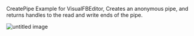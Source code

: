 CreatePipe Example for VisualFBEditor, Creates an anonymous pipe, and returns handles to the read and write ends of the pipe.

![untitled image](https://user-images.githubusercontent.com/35757455/210725623-e706ed35-109a-479b-85a8-305243546c94.gif)
